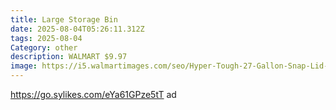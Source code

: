 ```yaml
---
title: Large Storage Bin
date: 2025-08-04T05:26:11.312Z
tags: 2025-08-04
Category: other
description: WALMART $9.97
image: https://i5.walmartimages.com/seo/Hyper-Tough-27-Gallon-Snap-Lid-Plastic-Storage-Bin-Container-Black-with-Red-Lid_7a14f5bb-c73c-4d9a-9e43-41789c154fd1.7048c2c6802866f85752c74f6de3655e.png?odnHeight=573&odnWidth=573&odnBg=FFFFFF
---
```

https://go.sylikes.com/eYa61GPze5tT ad
